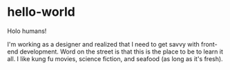 # hello-world

Holo humans!

I'm working as a designer and realized that I need to get savvy with front-end development. Word on the street is that this is the place to be to learn it all. I like kung fu movies, science fiction, and seafood (as long as it's fresh). 
